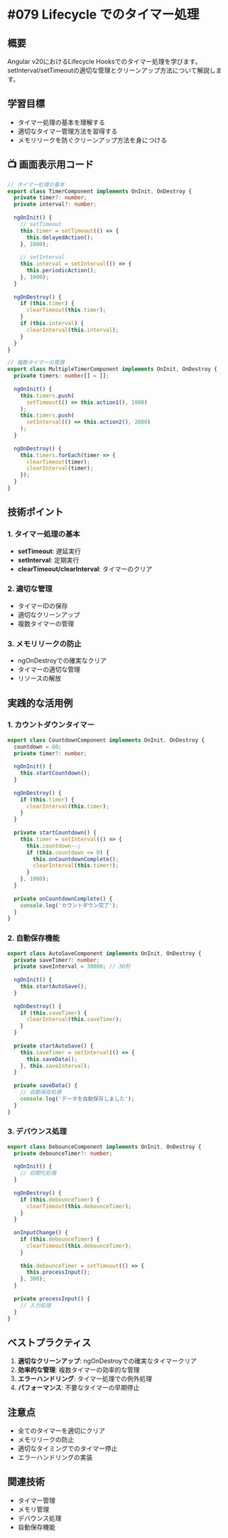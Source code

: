 # #079 Lifecycle でのタイマー処理

## 概要
Angular v20におけるLifecycle Hooksでのタイマー処理を学びます。setInterval/setTimeoutの適切な管理とクリーンアップ方法について解説します。

## 学習目標
- タイマー処理の基本を理解する
- 適切なタイマー管理方法を習得する
- メモリリークを防ぐクリーンアップ方法を身につける

## 📺 画面表示用コード

```typescript
// タイマー処理の基本
export class TimerComponent implements OnInit, OnDestroy {
  private timer?: number;
  private interval?: number;
  
  ngOnInit() {
    // setTimeout
    this.timer = setTimeout(() => {
      this.delayedAction();
    }, 1000);
    
    // setInterval
    this.interval = setInterval(() => {
      this.periodicAction();
    }, 1000);
  }
  
  ngOnDestroy() {
    if (this.timer) {
      clearTimeout(this.timer);
    }
    if (this.interval) {
      clearInterval(this.interval);
    }
  }
}
```

```typescript
// 複数タイマーの管理
export class MultipleTimerComponent implements OnInit, OnDestroy {
  private timers: number[] = [];
  
  ngOnInit() {
    this.timers.push(
      setTimeout(() => this.action1(), 1000)
    );
    this.timers.push(
      setInterval(() => this.action2(), 2000)
    );
  }
  
  ngOnDestroy() {
    this.timers.forEach(timer => {
      clearTimeout(timer);
      clearInterval(timer);
    });
  }
}
```

## 技術ポイント

### 1. タイマー処理の基本
- **setTimeout**: 遅延実行
- **setInterval**: 定期実行
- **clearTimeout/clearInterval**: タイマーのクリア

### 2. 適切な管理
- タイマーIDの保存
- 適切なクリーンアップ
- 複数タイマーの管理

### 3. メモリリークの防止
- ngOnDestroyでの確実なクリア
- タイマーの適切な管理
- リソースの解放

## 実践的な活用例

### 1. カウントダウンタイマー
```typescript
export class CountdownComponent implements OnInit, OnDestroy {
  countdown = 60;
  private timer?: number;
  
  ngOnInit() {
    this.startCountdown();
  }
  
  ngOnDestroy() {
    if (this.timer) {
      clearInterval(this.timer);
    }
  }
  
  private startCountdown() {
    this.timer = setInterval(() => {
      this.countdown--;
      if (this.countdown <= 0) {
        this.onCountdownComplete();
        clearInterval(this.timer!);
      }
    }, 1000);
  }
  
  private onCountdownComplete() {
    console.log('カウントダウン完了');
  }
}
```

### 2. 自動保存機能
```typescript
export class AutoSaveComponent implements OnInit, OnDestroy {
  private saveTimer?: number;
  private saveInterval = 30000; // 30秒
  
  ngOnInit() {
    this.startAutoSave();
  }
  
  ngOnDestroy() {
    if (this.saveTimer) {
      clearInterval(this.saveTimer);
    }
  }
  
  private startAutoSave() {
    this.saveTimer = setInterval(() => {
      this.saveData();
    }, this.saveInterval);
  }
  
  private saveData() {
    // 自動保存処理
    console.log('データを自動保存しました');
  }
}
```

### 3. デバウンス処理
```typescript
export class DebounceComponent implements OnInit, OnDestroy {
  private debounceTimer?: number;
  
  ngOnInit() {
    // 初期化処理
  }
  
  ngOnDestroy() {
    if (this.debounceTimer) {
      clearTimeout(this.debounceTimer);
    }
  }
  
  onInputChange() {
    if (this.debounceTimer) {
      clearTimeout(this.debounceTimer);
    }
    
    this.debounceTimer = setTimeout(() => {
      this.processInput();
    }, 300);
  }
  
  private processInput() {
    // 入力処理
  }
}
```

## ベストプラクティス

1. **適切なクリーンアップ**: ngOnDestroyでの確実なタイマークリア
2. **効率的な管理**: 複数タイマーの効率的な管理
3. **エラーハンドリング**: タイマー処理での例外処理
4. **パフォーマンス**: 不要なタイマーの早期停止

## 注意点

- 全てのタイマーを適切にクリア
- メモリリークの防止
- 適切なタイミングでのタイマー停止
- エラーハンドリングの実装

## 関連技術
- タイマー管理
- メモリ管理
- デバウンス処理
- 自動保存機能
